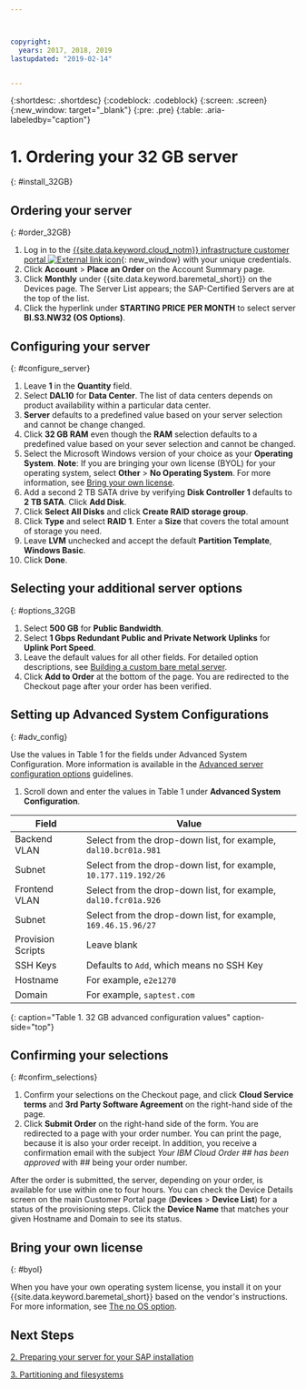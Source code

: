 ```yaml
---



copyright:
  years: 2017, 2018, 2019
lastupdated: "2019-02-14"


---
```


{:shortdesc: .shortdesc}
{:codeblock: .codeblock}
{:screen: .screen}
{:new_window: target="_blank"}
{:pre: .pre}
{:table: .aria-labeledby="caption"}

# 1. Ordering your 32 GB server
{: #install_32GB}

## Ordering your server
{: #order_32GB}

1. Log in to the [{{site.data.keyword.cloud_notm}} infrastructure customer portal ![External link icon](../icons/launch-glyph.svg "External link icon")](https://control.softlayer.com){: new_window} with your unique credentials.
2. Click **Account** > **Place an Order** on the Account Summary page.
3. Click **Monthly** under {{site.data.keyword.baremetal_short}} on the Devices page. The Server List appears; the SAP-Certified Servers are at the top of the list.
4. Click the hyperlink under **STARTING PRICE PER MONTH** to select server **BI.S3.NW32 (OS Options)**.

## Configuring your server
{: #configure_server}

1. Leave **1** in the **Quantity** field.
2. Select **DAL10** for **Data Center**. The list of data centers depends on product availability within a particular data center.
3. **Server** defaults to a predefined value based on your server selection and cannot be change changed.
4. Click **32 GB RAM** even though the **RAM** selection defaults to a predefined value based on your sever selection and cannot be changed.
5. Select the Microsoft Windows version of your choice as your **Operating System**. **Note**: If you are bringing your own license (BYOL) for your operating system, select **Other** > **No Operating System**. For more information, see [Bring your own license](#byol).
6. Add a second 2 TB SATA drive by verifying **Disk Controller 1** defaults to **2 TB SATA**. Click **Add Disk**.
7. Click **Select All Disks** and click **Create RAID storage group**.
8. Click **Type** and select **RAID 1**. Enter a **Size** that covers the total amount of storage you need.
9. Leave **LVM** unchecked and accept the default **Partition Template**, **Windows Basic**.
10. Click **Done**.

## Selecting your additional server options
{: #options_32GB

1. Select **500 GB** for **Public Bandwidth**.
2. Select **1 Gbps Redundant Public and Private Network Uplinks** for **Uplink Port Speed**.
3. Leave the default values for all other fields. For detailed option descriptions, see [Building a custom bare metal server](/docs/bare-metal?topic=bare-metal-ordering-baremetal-server).
10. Click **Add to Order** at the bottom of the page. You are redirected to the Checkout page after your order has been verified.

## Setting up Advanced System Configurations
{: #adv_config}

Use the values in Table 1 for the fields under Advanced System Configuration. More information is available in the [Advanced server configuration options](/docs/bare-metal?topic=bare-metal-ordering-baremetal-server) guidelines.

1. Scroll down and enter the values in Table 1 under **Advanced System Configuration**.

|              Field               |      Value                                                           |
| -------------------------------- | -------------------------------------------------------------------- |
|Backend VLAN                      | Select from the drop-down list, for example, `dal10.bcr01a.981`      |
|Subnet                            | Select from the drop-down list, for example, `10.177.119.192/26`     |
|Frontend VLAN                     | Select from the drop-down list, for example, `dal10.fcr01a.926`      |
|Subnet                            | Select from the drop-down list, for example, `169.46.15.96/27`       |
|Provision Scripts                 | Leave blank                                                          |
|SSH Keys                          | Defaults to `Add`, which means no SSH Key                            |
|Hostname                          | For example, `e2e1270`                                               |
|Domain                            | For example, `saptest.com`                                           |
{: caption="Table 1. 32 GB advanced configuration values" caption-side="top"}  

## Confirming your selections
{: #confirm_selections}

1. Confirm your selections on the Checkout page, and click **Cloud Service terms** and **3rd Party Software Agreement** on the right-hand side of the page.
2. Click **Submit Order** on the right-hand side of the form. You are redirected to a page with your order number. You can print the page, because it is also your order receipt. In addition, you receive a confirmation email with the subject *Your IBM Cloud Order ## has been approved* with ## being your order number.

After the order is submitted, the server, depending on your order, is available for use within one to four hours. You can check the Device Details screen on the main Customer Portal page (**Devices** > **Device List**) for a status of the provisioning steps. Click the **Device Name** that matches your given Hostname and Domain to see its status.

## Bring your own license
{: #byol}

When you have your own operating system license, you install it on your {{site.data.keyword.baremetal_short}} based on the vendor's instructions. For more information, see [The no OS option](/docs/bare-metal?topic=bare-metal-the-no-os-option).

## Next Steps

  [2. Preparing your server for your SAP installation](/docs/infrastructure/sap-netweaver-ms-qrg?topic=sap-netweaver-ms-qrg-2-preparing-your-server-for-your-sap-installation-32-gb-)

  [3. Partitioning and filesystems](/docs/infrastructure/sap-netweaver-ms-qrg?topic=sap-netweaver-ms-qrg-partition_32GB)

